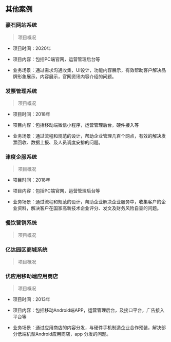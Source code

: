## 其他案例





### 豪石网站系统

> 项目概况

- 项目时间：2020年

- 项目内容：包括PC端官网，运营管理后台等
- 业务场景：通过需求沟通收集，UI设计，功能内容展示，有效帮助客户解决品牌形象展示，内容展示，官网资讯内容介绍的问题。

### 发票管理系统

> 项目概况

- 项目时间：2018年

- 项目内容：包括移动端微信小程序，运营管理后台，硬件接入等
- 业务场景：通过流程和规范的设计，帮助企业管理几百个网点，有效的解决发票回收、数据上报、及人员调度安排的问题。

### 津度企服系统

> 项目概况

- 项目时间：2018年

- 项目内容：包括PC端官网，运营管理后台等
- 业务场景：通过流程和规范的设计，帮助企业解决企业服务中，收集客户的企业资料，解决客户在国家高新技术企业评分、发文及财务风险自查的问题。

### 餐饮营销系统

> 项目概况



### 亿达园区商城系统

> 项目概况



### 优应用移动端应用商店

> 项目概况

- 项目时间：2013年

- 项目内容：包括移动Android端APP，运营管理后台，及接口平台，广告接入平台等
- 业务场景：通过应用商店的内容分发，与硬件手机制造企业合作预装，解决部分低端机型Android应用商店，app 分发的问题。